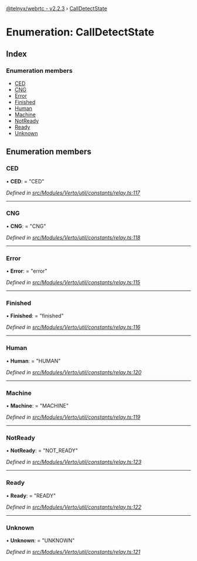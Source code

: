 [@telnyx/webrtc - v2.2.3](../README.md) › [CallDetectState](calldetectstate.md)

# Enumeration: CallDetectState

## Index

### Enumeration members

* [CED](calldetectstate.md#ced)
* [CNG](calldetectstate.md#cng)
* [Error](calldetectstate.md#error)
* [Finished](calldetectstate.md#finished)
* [Human](calldetectstate.md#human)
* [Machine](calldetectstate.md#machine)
* [NotReady](calldetectstate.md#notready)
* [Ready](calldetectstate.md#ready)
* [Unknown](calldetectstate.md#unknown)

## Enumeration members

###  CED

• **CED**: = "CED"

*Defined in [src/Modules/Verto/util/constants/relay.ts:117](https://github.com/team-telnyx/webrtc/blob/main/packages/js/src/Modules/Verto/util/constants/relay.ts#L117)*

___

###  CNG

• **CNG**: = "CNG"

*Defined in [src/Modules/Verto/util/constants/relay.ts:118](https://github.com/team-telnyx/webrtc/blob/main/packages/js/src/Modules/Verto/util/constants/relay.ts#L118)*

___

###  Error

• **Error**: = "error"

*Defined in [src/Modules/Verto/util/constants/relay.ts:115](https://github.com/team-telnyx/webrtc/blob/main/packages/js/src/Modules/Verto/util/constants/relay.ts#L115)*

___

###  Finished

• **Finished**: = "finished"

*Defined in [src/Modules/Verto/util/constants/relay.ts:116](https://github.com/team-telnyx/webrtc/blob/main/packages/js/src/Modules/Verto/util/constants/relay.ts#L116)*

___

###  Human

• **Human**: = "HUMAN"

*Defined in [src/Modules/Verto/util/constants/relay.ts:120](https://github.com/team-telnyx/webrtc/blob/main/packages/js/src/Modules/Verto/util/constants/relay.ts#L120)*

___

###  Machine

• **Machine**: = "MACHINE"

*Defined in [src/Modules/Verto/util/constants/relay.ts:119](https://github.com/team-telnyx/webrtc/blob/main/packages/js/src/Modules/Verto/util/constants/relay.ts#L119)*

___

###  NotReady

• **NotReady**: = "NOT_READY"

*Defined in [src/Modules/Verto/util/constants/relay.ts:123](https://github.com/team-telnyx/webrtc/blob/main/packages/js/src/Modules/Verto/util/constants/relay.ts#L123)*

___

###  Ready

• **Ready**: = "READY"

*Defined in [src/Modules/Verto/util/constants/relay.ts:122](https://github.com/team-telnyx/webrtc/blob/main/packages/js/src/Modules/Verto/util/constants/relay.ts#L122)*

___

###  Unknown

• **Unknown**: = "UNKNOWN"

*Defined in [src/Modules/Verto/util/constants/relay.ts:121](https://github.com/team-telnyx/webrtc/blob/main/packages/js/src/Modules/Verto/util/constants/relay.ts#L121)*
